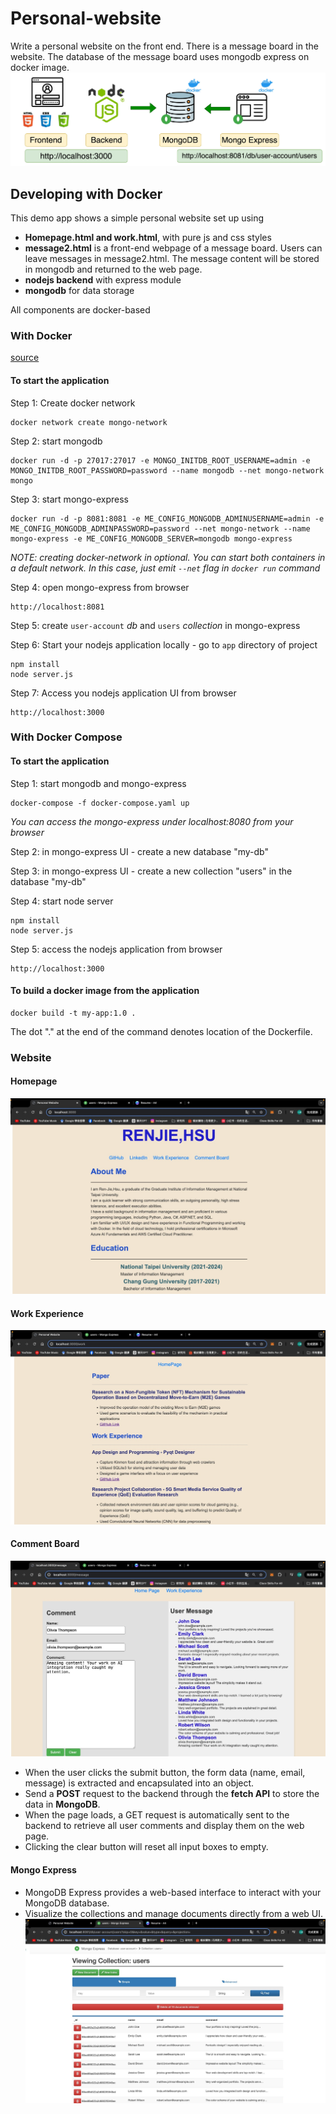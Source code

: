 # Personal-website
Write a personal website on the front end. There is a message board in the website. The database of the message board uses mongodb express on docker image.
![image](images/pic.jpg)
## Developing with Docker
This demo app shows a simple personal website set up using 
- **Homepage.html and work.html**, with pure js and css styles
- **message2.html** is a front-end webpage of a message board. Users can leave messages in message2.html. The message content will be stored in mongodb and returned to the web page.
- **nodejs backend** with express module
- **mongodb** for data storage

All components are docker-based

### With Docker
[source](https://gitlab.com/nanuchi/techworld-js-docker-demo-app)

#### To start the application

Step 1: Create docker network

    docker network create mongo-network 

Step 2: start mongodb 

    docker run -d -p 27017:27017 -e MONGO_INITDB_ROOT_USERNAME=admin -e MONGO_INITDB_ROOT_PASSWORD=password --name mongodb --net mongo-network mongo    

Step 3: start mongo-express
    
    docker run -d -p 8081:8081 -e ME_CONFIG_MONGODB_ADMINUSERNAME=admin -e ME_CONFIG_MONGODB_ADMINPASSWORD=password --net mongo-network --name mongo-express -e ME_CONFIG_MONGODB_SERVER=mongodb mongo-express   

_NOTE: creating docker-network in optional. You can start both containers in a default network. In this case, just emit `--net` flag in `docker run` command_

Step 4: open mongo-express from browser

    http://localhost:8081

Step 5: create `user-account` _db_ and `users` _collection_ in mongo-express

Step 6: Start your nodejs application locally - go to `app` directory of project 

    npm install 
    node server.js
    
Step 7: Access you nodejs application UI from browser

    http://localhost:3000

### With Docker Compose

#### To start the application

Step 1: start mongodb and mongo-express

    docker-compose -f docker-compose.yaml up
    
_You can access the mongo-express under localhost:8080 from your browser_
    
Step 2: in mongo-express UI - create a new database "my-db"

Step 3: in mongo-express UI - create a new collection "users" in the database "my-db"       
    
Step 4: start node server 

    npm install
    node server.js
    
Step 5: access the nodejs application from browser 

    http://localhost:3000

#### To build a docker image from the application

    docker build -t my-app:1.0 .       
    
The dot "." at the end of the command denotes location of the Dockerfile.

### Website 
#### Homepage
![image](images/homepage.jpg)
#### Work Experience
![image](images/experience.jpg)
#### Comment Board
![image](images/comment_board.jpg)
- When the user clicks the submit button, the form data (name, email, message) is extracted and encapsulated into an object.
- Send a **POST** request to the backend through the **fetch API** to store the data in **MongoDB**.
- When the page loads, a GET request is automatically sent to the backend to retrieve all user comments and display them on the web page.
- Clicking the clear button will reset all input boxes to empty.
#### Mongo Express
- MongoDB Express provides a web-based interface to interact with your MongoDB database.
- Visualize the collections and manage documents directly from a web UI.
![image](images/mongodb_express.jpg)
